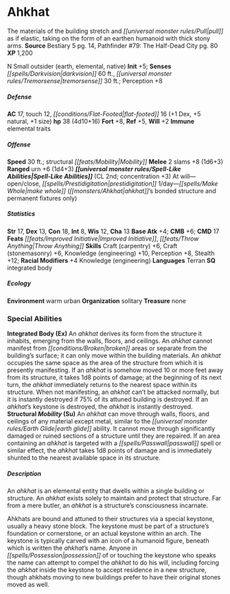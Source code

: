 ﻿---
cssclass: [monsters]
title1: Ahkhat
desc_short: The materials of the building stretch and pull as if elastic, taking on
  the form of an earthen humanoid with thick stony arms.
title2: Ahkhat
CR: 4
sources:
- name: Bestiary 5
  page: 14
  link: http://paizo.com/products/btpy9g9x?Pathfinder-Roleplaying-Game-Bestiary-5
- name: 'Pathfinder #79: The Half-Dead City'
  page: 80
  link: http://paizo.com/products/btpy94qz?Pathfinder-Adventure-Path-79-The-HalfDead-City
XP: 1200
alignment: N
size: Small
type: outsider
subtypes:
- earth
- elemental
- native
initiative:
  bonus: 5
senses:
  darkvision: 60
  tremorsense: 30
AC:
  AC: 17
  touch: 12
  flat_footed: 16
  components:
    dex: 1
    natural: 5
    size: 1
HP:
  HP: 38
  long: 4d10+16
saves:
  fort: 8
  ref: 5
  will: 2
immunities:
- elemental traits
speeds:
  base: 30
  other_semicolon: structural Mobility
attacks:
  melee:
  - - text: 2 slams +8 (1d6+3)
      entries:
      - - damage: 1d6+3
      count: 2
      attack: slams
      bonus:
      - 8
  ranged:
  - - text: urn +6 (1d4+3)
      entries:
      - - damage: 1d4+3
      attack: urn
      bonus:
      - 6
spell_like_abilities:
  entries:
  - name: open/close
    source: default
    freq: At will
  - name: prestidigitation
    source: default
    freq: At will
  - name: make whole
    source: default
    freq: 1/day
    other: ahkhat's bonded structure and permanent fixtures only
  sources:
  - name: default
    CL: 2
    concentration: 3
ability_scores:
  STR: 17
  DEX: 13
  CON: 18
  INT: 8
  WIS: 12
  CHA: 13
BAB: 4
CMB: 6
CMD: 17
feats:
- name: Improved Initiative
- name: Throw Anything
skills:
  Craft (carpentry): 6
  Craft (stonemasonry): 6
  Knowledge (engineering): 10
  Perception: 8
  Stealth: 12
  _racial_mods:
    Knowledge (engineering):
      _: 4
languages:
- Terran
special_qualities:
- integrated body
ecology:
  environment: warm urban
  organization: solitary
  treasure_type: none
special_abilities:
  Integrated Body (Ex): An ahkhat derives its form from the structure it inhabits,
    emerging from the walls, floors, and ceilings. An ahkhat cannot manifest from
    broken areas or separate from the building's surface; it can only move within
    the building materials. An ahkhat occupies the same space as the area of the structure
    from which it is presently manifesting. If an ahkhat is somehow moved 10 or more
    feet away from its structure, it takes 1d8 points of damage; at the beginning
    of its next turn, the ahkhat immediately returns to the nearest space within its
    structure. When not manifesting, an ahkhat can't be attacked normally, but it
    is instantly destroyed if 75% of its attuned building is destroyed. If an ahkhat's
    keystone is destroyed, the ahkhat is instantly destroyed.
  Structural Mobility (Su): An ahkhat can move through walls, floors, and ceilings
    of any material except metal, similar to the earth glide ability. It cannot move
    through significantly damaged or ruined sections of a structure until they are
    repaired. If an area containing an ahkhat is targeted with a passwall spell or
    similar effect, the ahkhat takes 1d8 points of damage and is immediately shunted
    to the nearest available space in its structure.
desc_long: |-
  An ahkhat is an elemental entity that dwells within a single building or structure. An ahkhat exists solely to maintain and protect that structure. Far from a mere butler, an ahkhat is a structure's consciousness incarnate.

  Ahkhats are bound and attuned to their structures via a special keystone, usually a heavy stone block. The keystone must be part of a structure's foundation or cornerstone, or an actual keystone within an arch. The keystone is typically carved with an icon of a humanoid figure, beneath which is written the ahkhat's name. Anyone in possession of or touching the keystone who speaks the name can attempt to compel the ahkhat to do his will, including forcing the ahkhat inside the keystone to accept residence in a new structure, though ahkhats moving to new buildings prefer to have their original stones moved as well.

---

# Ahkhat
The materials of the building stretch and _[[universal monster rules/Pull|pull]]_ as if elastic, taking on the form of an earthen humanoid with thick stony arms.
**Source** Bestiary 5 pg. 14, Pathfinder #79: The Half-Dead City pg. 80
**XP** 1,200

N Small outsider (earth, elemental, native)
**Init** +5; **Senses** _[[spells/Darkvision|darkvision]]_ 60 ft., _[[universal monster rules/Tremorsense|tremorsense]]_ 30 ft.; Perception +8

##### Defense

**AC** 17, touch 12, _[[conditions/Flat-Footed|flat-footed]]_ 16 (+1 Dex, +5 natural, +1 size)
**hp** 38 (4d10+16)
**Fort** +8, **Ref** +5, **Will** +2
**Immune** elemental traits

##### Offense
**Speed** 30 ft.; structural _[[feats/Mobility|Mobility]]_
**Melee** 2 slams +8 (1d6+3)
**Ranged** urn +6 (1d4+3)
**_[[universal monster rules/Spell-Like Abilities|Spell-Like Abilities]]_** (CL 2nd; concentration +3)
At will—open/close, _[[spells/Prestidigitation|prestidigitation]]_
1/day—_[[spells/Make Whole|make whole]]_ (_[[monsters/Ahkhat|ahkhat]]_’s bonded structure and permanent fixtures only)

##### Statistics
**Str** 17, **Dex** 13, **Con** 18, **Int** 8, **Wis** 12, **Cha** 13
**Base Atk** +4; **CMB** +6; **CMD** 17
**Feats** _[[feats/Improved Initiative|Improved Initiative]]_, _[[feats/Throw Anything|Throw Anything]]_
**Skills** Craft (carpentry) +6, Craft (stonemasonry) +6, Knowledge (engineering) +10, Perception +8, Stealth +12; **Racial Modifiers** +4 Knowledge (engineering)
**Languages** Terran
**SQ** integrated body

##### Ecology

**Environment** warm urban
**Organization** solitary
**Treasure** none

### Special Abilities

**Integrated Body (Ex)** An _ahkhat_ derives its form from the structure it inhabits, emerging from the walls, floors, and ceilings. An _ahkhat_ cannot manifest from _[[conditions/Broken|broken]]_ areas or separate from the building’s surface; it can only move within the building materials. An _ahkhat_ occupies the same space as the area of the structure from which it is presently manifesting. If an _ahkhat_ is somehow moved 10 or more feet away from its structure, it takes 1d8 points of damage; at the beginning of its next turn, the _ahkhat_ immediately returns to the nearest space within its structure. When not manifesting, an _ahkhat_ can’t be attacked normally, but it is instantly destroyed if 75% of its attuned building is destroyed. If an _ahkhat_’s keystone is destroyed, the _ahkhat_ is instantly destroyed.
**Structural _Mobility_ (Su)** An _ahkhat_ can move through walls, floors, and ceilings of any material except metal, similar to the _[[universal monster rules/Earth Glide|earth glide]]_ ability. It cannot move through significantly damaged or ruined sections of a structure until they are repaired. If an area containing an _ahkhat_ is targeted with a _[[spells/Passwall|passwall]]_ spell or similar effect, the _ahkhat_ takes 1d8 points of damage and is immediately shunted to the nearest available space in its structure.

##### Description

An _ahkhat_ is an elemental entity that dwells within a single building or structure. An _ahkhat_ exists solely to maintain and protect that structure. Far from a mere butler, an _ahkhat_ is a structure’s consciousness incarnate.

Ahkhats are bound and attuned to their structures via a special keystone, usually a heavy stone block. The keystone must be part of a structure’s foundation or cornerstone, or an actual keystone within an arch. The keystone is typically carved with an icon of a humanoid figure, beneath which is written the _ahkhat_’s name. Anyone in _[[spells/Possession|possession]]_ of or touching the keystone who speaks the name can attempt to compel the _ahkhat_ to do his will, including forcing the _ahkhat_ inside the keystone to accept residence in a new structure, though ahkhats moving to new buildings prefer to have their original stones moved as well.